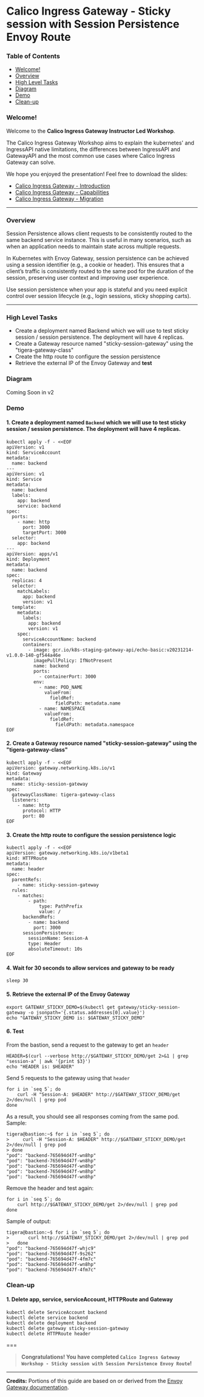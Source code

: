 # Calico Ingress Gateway - Sticky session with Session Persistence Envoy Route

### Table of Contents

* [Welcome!](#welcome)
* [Overview](#overview)
* [High Level Tasks](#high-level-tasks)
* [Diagram](#diagram)
* [Demo](#demo)
* [Clean-up](#clean-up)


### Welcome!

Welcome to the **Calico Ingress Gateway Instructor Led Workshop**. 

The Calico Ingress Gateway Workshop aims to explain the kubernetes' and IngressAPI native limitations, the differences between IngressAPI and GatewayAPI and the most common use cases where Calico Ingress Gateway can solve.

We hope you enjoyed the presentation! Feel free to download the slides:
- [Calico Ingress Gateway - Introduction](etc/01%20-%20Calico%20Ingress%20Gateway%20-%20Introduction.pdf)
- [Calico Ingress Gateway - Capabilities](etc/02%20%20-%20Calico%20Ingress%20Gateway%20-%20Capabilities.pdf)
- [Calico Ingress Gateway - Migration](etc/03%20-%20Calico%20Ingress%20Gateway%20-%20Migration%20From%20Ingress.pdf)

---

### Overview

Session Persistence allows client requests to be consistently routed to the same backend service instance. This is useful in many scenarios, such as when an application needs to maintain state across multiple requests.

In Kubernetes with Envoy Gateway, session persistence can be achieved using a session identifier (e.g., a cookie or header). This ensures that a client’s traffic is consistently routed to the same pod for the duration of the session, preserving user context and improving user experience. 

Use session persistence when your app is stateful and you need explicit control over session lifecycle (e.g., login sessions, sticky shopping carts).

---

### High Level Tasks

- Create a deployment named Backend which we will use to test sticky session / session persistence. The deployment will have 4 replicas.
- Create a Gateway resource named "sticky-session-gateway" using the "tigera-gateway-class"
- Create the http route to configure the session persistence 
- Retrieve the external IP of the Envoy Gateway and **test**

### Diagram

Coming Soon in v2

### Demo

#### 1. Create a deployment named `Backend` which we will use to test sticky session / session persistence. The deployment will have 4 replicas.

  ```
  kubectl apply -f - <<EOF
  apiVersion: v1
  kind: ServiceAccount
  metadata:
    name: backend
  ---
  apiVersion: v1
  kind: Service
  metadata:
    name: backend
    labels:
      app: backend
      service: backend
  spec:
    ports:
      - name: http
        port: 3000
        targetPort: 3000
    selector:
      app: backend
  ---
  apiVersion: apps/v1
  kind: Deployment
  metadata:
    name: backend
  spec:
    replicas: 4
    selector:
      matchLabels:
        app: backend
        version: v1
    template:
      metadata:
        labels:
          app: backend
          version: v1
      spec:
        serviceAccountName: backend
        containers:
          - image: gcr.io/k8s-staging-gateway-api/echo-basic:v20231214-v1.0.0-140-gf544a46e
            imagePullPolicy: IfNotPresent
            name: backend
            ports:
              - containerPort: 3000
            env:
              - name: POD_NAME
                valueFrom:
                  fieldRef:
                    fieldPath: metadata.name
              - name: NAMESPACE
                valueFrom:
                  fieldRef:
                    fieldPath: metadata.namespace
  EOF
  ```

#### 2. Create a Gateway resource named "sticky-session-gateway" using the "tigera-gateway-class"

  ```
  kubectl apply -f - <<EOF
  apiVersion: gateway.networking.k8s.io/v1
  kind: Gateway
  metadata:
    name: sticky-session-gateway
  spec:
    gatewayClassName: tigera-gateway-class
    listeners:
      - name: http
        protocol: HTTP
        port: 80
  EOF
  ```

#### 3. Create the http route to configure the session persistence logic
  ```
  kubectl apply -f - <<EOF
  apiVersion: gateway.networking.k8s.io/v1beta1
  kind: HTTPRoute
  metadata:
    name: header
  spec:
    parentRefs:
      - name: sticky-session-gateway
    rules:
      - matches:
          - path:
              type: PathPrefix
              value: /
        backendRefs:
          - name: backend
            port: 3000
        sessionPersistence:
          sessionName: Session-A
          type: Header
          absoluteTimeout: 10s
  EOF
  ```

#### 4. Wait for 30 seconds to allow services and gateway to be ready

  ```
  sleep 30
  ```

#### 5. Retrieve the external IP of the Envoy Gateway

  ```
  export GATEWAY_STICKY_DEMO=$(kubectl get gateway/sticky-session-gateway -o jsonpath='{.status.addresses[0].value}')
  echo "GATEWAY_STICKY_DEMO is: $GATEWAY_STICKY_DEMO"
  ```

#### 6. Test

From the bastion, send a request to the gateway to get an `header`

  ```
  HEADER=$(curl --verbose http://$GATEWAY_STICKY_DEMO/get 2>&1 | grep "session-a" | awk '{print $3}')
  echo "HEADER is: $HEADER"
  ```

Send 5 requests to the gateway using that `header`
  ```
  for i in `seq 5`; do
      curl -H "Session-A: $HEADER" http://$GATEWAY_STICKY_DEMO/get 2>/dev/null | grep pod
  done
  ```

As a result, you should see all responses coming from the same pod. Sample:

  ```
  tigera@bastion:~$ for i in `seq 5`; do
  >     curl -H "Session-A: $HEADER" http://$GATEWAY_STICKY_DEMO/get 2>/dev/null | grep pod
  > done
  "pod": "backend-765694d47f-wn8hp"
  "pod": "backend-765694d47f-wn8hp"
  "pod": "backend-765694d47f-wn8hp"
  "pod": "backend-765694d47f-wn8hp"
  "pod": "backend-765694d47f-wn8hp"
  ```

Remove the header and test again:

  ```
  for i in `seq 5`; do
      curl http://$GATEWAY_STICKY_DEMO/get 2>/dev/null | grep pod
  done
  ```

Sample of output:

  ```
  tigera@bastion:~$ for i in `seq 5`; do
  >       curl http://$GATEWAY_STICKY_DEMO/get 2>/dev/null | grep pod
  >   done
  "pod": "backend-765694d47f-whjc9"
  "pod": "backend-765694d47f-9s262"
  "pod": "backend-765694d47f-4fm7c"
  "pod": "backend-765694d47f-wn8hp"
  "pod": "backend-765694d47f-4fm7c"
  ```

### Clean-up

#### 1. Delete app, service, serviceAccount, HTTPRoute and Gateway

  ```
  kubectl delete ServiceAccount backend
  kubectl delete service backend
  kubectl delete deployment backend
  kubectl delete gateway sticky-session-gateway
  kubectl delete HTTPRoute header
  ```

===
> **Congratulations! You have completed `Calico Ingress Gateway Workshop - Sticky session with Session Persistence Envoy Route`!**

---
**Credits:** Portions of this guide are based on or derived from the [Envoy Gateway documentation](https://gateway.envoyproxy.io/docs/tasks/traffic/session-persistence/).